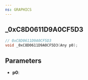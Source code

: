 ```yaml
---
ns: GRAPHICS
---
```

## _0xC8D0611D9A0CF5D3

```c
// 0xC8D0611D9A0CF5D3
void _0xC8D0611D9A0CF5D3(Any p0);
```

## Parameters
* **p0**:
